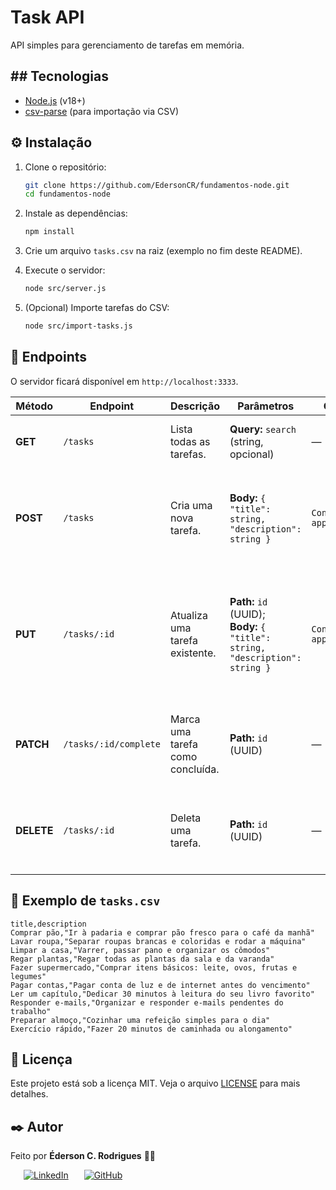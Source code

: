 # Task API

API simples para gerenciamento de tarefas em memória.


## ## Tecnologias

* [Node.js](https://nodejs.org/pt) (v18+)
* [csv-parse](https://csv.js.org/parse) (para importação via CSV)


## ⚙️ Instalação

1. Clone o repositório:

   ```bash
   git clone https://github.com/EdersonCR/fundamentos-node.git
   cd fundamentos-node
   ```

2. Instale as dependências:

   ```bash
   npm install
   ```

3. Crie um arquivo `tasks.csv` na raiz (exemplo no fim deste README).

4. Execute o servidor:

   ```bash
   node src/server.js
   ```

5. (Opcional) Importe tarefas do CSV:

   ```bash
   node src/import-tasks.js
   ```

## 📄 Endpoints

O servidor ficará disponível em `http://localhost:3333`.

| Método | Endpoint              | Descrição                       | Parâmetros                                                          | Cabeçalhos                       | Respostas                                                                                                 |
| ------ | --------------------- | ------------------------------- | ------------------------------------------------------------------- | -------------------------------- | --------------------------------------------------------------------------------------------------------- |
| **GET**    | `/tasks`              | Lista todas as tarefas.          | **Query:** `search` (string, opcional)                                  | —                                | `200 OK` – Array de objetos Task.                                                                          |
|**POST**   | `/tasks`              | Cria uma nova tarefa.            | **Body:** `{ "title": string, "description": string }`                    | `Content-Type: application/json` | `201 Created` – Criado com sucesso;<br>`400 Bad Request` – Body inválido.                                     |
| **PUT**    | `/tasks/:id`          | Atualiza uma tarefa existente.   | **Path:** `id` (UUID);<br>**Body:** `{ "title": string, "description": string }` | `Content-Type: application/json` | `204 No Content` – Atualizado;<br>`400 Bad Request` – Body inválido;<br>`404 Not Found` – Tarefa não encontrada. |
| **PATCH**  | `/tasks/:id/complete` | Marca uma tarefa como concluída. | **Path:** `id` (UUID)                                                   | —                                | `204 No Content` – Marcado;<br>`404 Not Found` – Tarefa não encontrada.                                       |
| **DELETE** | `/tasks/:id`          | Deleta uma tarefa.               | **Path:** `id` (UUID)                                                   | —                                | `204 No Content` – Deletado;<br>`404 Not Found` – Tarefa não encontrada.                                      |


## 📝 Exemplo de `tasks.csv`

```csv
title,description
Comprar pão,"Ir à padaria e comprar pão fresco para o café da manhã"
Lavar roupa,"Separar roupas brancas e coloridas e rodar a máquina"
Limpar a casa,"Varrer, passar pano e organizar os cômodos"
Regar plantas,"Regar todas as plantas da sala e da varanda"
Fazer supermercado,"Comprar itens básicos: leite, ovos, frutas e legumes"
Pagar contas,"Pagar conta de luz e de internet antes do vencimento"
Ler um capítulo,"Dedicar 30 minutos à leitura do seu livro favorito"
Responder e-mails,"Organizar e responder e-mails pendentes do trabalho"
Preparar almoço,"Cozinhar uma refeição simples para o dia"
Exercício rápido,"Fazer 20 minutos de caminhada ou alongamento"
```


## 📜 Licença

Este projeto está sob a licença MIT. Veja o arquivo [LICENSE](./LICENSE.md) para mais detalhes.

## ✒️ Autor
Feito por **Éderson C. Rodrigues** 🏳️‍🌈

&ensp;&ensp;&ensp;[![LinkedIn](https://img.shields.io/badge/linkedin-%230077B5.svg?style=for-the-badge&logo=linkedin&logoColor=white)](https://linkedin.com/in/edersoncr) 
&ensp;&ensp;&ensp;[![GitHub](https://img.shields.io/badge/github-%23121011.svg?style=for-the-badge&logo=github&logoColor=white)](https://github.com/EdersonCR)
